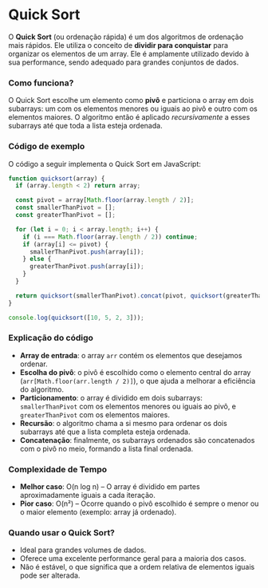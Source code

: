 # Quick Sort

O **Quick Sort** (ou ordenação rápida) é um dos algoritmos de ordenação mais rápidos. Ele utiliza o conceito de **dividir para conquistar** para organizar os elementos de um array. Ele é amplamente utilizado devido à sua performance, sendo adequado para grandes conjuntos de dados.

### Como funciona?

O Quick Sort escolhe um elemento como **pivô** e particiona o array em dois subarrays: um com os elementos menores ou iguais ao pivô e outro com os elementos maiores. O algoritmo então é aplicado _recursivamente_ a esses subarrays até que toda a lista esteja ordenada.

### Código de exemplo

O código a seguir implementa o Quick Sort em JavaScript:

```js
function quicksort(array) {
  if (array.length < 2) return array;

  const pivot = array[Math.floor(array.length / 2)];
  const smallerThanPivot = [];
  const greaterThanPivot = [];

  for (let i = 0; i < array.length; i++) {
    if (i === Math.floor(array.length / 2)) continue;
    if (array[i] <= pivot) {
      smallerThanPivot.push(array[i]);
    } else {
      greaterThanPivot.push(array[i]);
    }
  }

  return quicksort(smallerThanPivot).concat(pivot, quicksort(greaterThanPivot));
}

console.log(quicksort([10, 5, 2, 3]));
```

### Explicação do código

- **Array de entrada**: o array `arr` contém os elementos que desejamos ordenar.
- **Escolha do pivô**: o pivô é escolhido como o elemento central do array (`arr[Math.floor(arr.length / 2)]`), o que ajuda a melhorar a eficiência do algoritmo.
- **Particionamento**: o array é dividido em dois subarrays: `smallerThanPivot` com os elementos menores ou iguais ao pivô, e `greaterThanPivot` com os elementos maiores.
- **Recursão**: o algoritmo chama a si mesmo para ordenar os dois subarrays até que a lista completa esteja ordenada.
- **Concatenação**: finalmente, os subarrays ordenados são concatenados com o pivô no meio, formando a lista final ordenada.

### Complexidade de Tempo

- **Melhor caso**: O(n log n) – O array é dividido em partes aproximadamente iguais a cada iteração.
- **Pior caso**: O(n²) – Ocorre quando o pivô escolhido é sempre o menor ou o maior elemento (exemplo: array já ordenado).

### Quando usar o Quick Sort?

- Ideal para grandes volumes de dados.
- Oferece uma excelente performance geral para a maioria dos casos.
- Não é estável, o que significa que a ordem relativa de elementos iguais pode ser alterada.